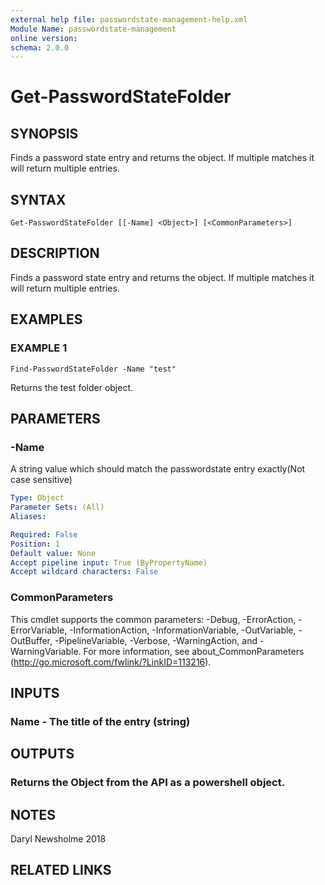 ```yaml
---
external help file: passwordstate-management-help.xml
Module Name: passwordstate-management
online version:
schema: 2.0.0
---
```


# Get-PasswordStateFolder

## SYNOPSIS
Finds a password state entry and returns the object.
If multiple matches it will return multiple entries.

## SYNTAX

```
Get-PasswordStateFolder [[-Name] <Object>] [<CommonParameters>]
```

## DESCRIPTION
Finds a password state entry and returns the object.
If multiple matches it will return multiple entries.

## EXAMPLES

### EXAMPLE 1
```
Find-PasswordStateFolder -Name "test"
```

Returns the test folder object.

## PARAMETERS

### -Name
A string value which should match the passwordstate entry exactly(Not case sensitive)

```yaml
Type: Object
Parameter Sets: (All)
Aliases:

Required: False
Position: 1
Default value: None
Accept pipeline input: True (ByPropertyName)
Accept wildcard characters: False
```

### CommonParameters
This cmdlet supports the common parameters: -Debug, -ErrorAction, -ErrorVariable, -InformationAction, -InformationVariable, -OutVariable, -OutBuffer, -PipelineVariable, -Verbose, -WarningAction, and -WarningVariable.
For more information, see about_CommonParameters (http://go.microsoft.com/fwlink/?LinkID=113216).

## INPUTS

### Name - The title of the entry (string)

## OUTPUTS

### Returns the Object from the API as a powershell object.

## NOTES
Daryl Newsholme 2018

## RELATED LINKS
